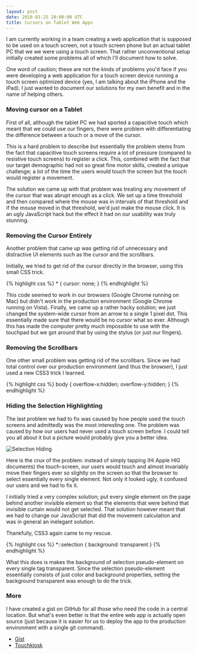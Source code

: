 ```yaml
---
layout: post
date: 2010-03-25 20:00:00 UTC
title: Cursors on Tablet Web Apps
---
```


I am currently working in a team creating a web application that is supposed to be used on a touch screen, not a touch screen phone but an actual tablet PC that we we were using a touch screen. That rather unconventional setup initially created some problems all of which I'll document how to solve.

One word of caution; these are not the kinds of problems you'd face if you were developing a web application for a touch screen device running a touch screen optimized device (yes, I am talking about the iPhone and the iPad). I just wanted to document our solutions for my own benefit and in the name of helping others.

### Moving cursor on a Tablet
First of all, although the tablet PC we had sported a capacitive touch which meant that we could use our fingers, there were problem with differentiating the difference between a touch or a move of the cursor.

This is a hard problem to describe but essentially the problem stems from the fact that capacitive touch screens require a lot of pressure (compared to resistive touch screens) to register a click. This, combined with the fact that our target demographic had not so great fine motor skills, created a unique challenge; a lot of the time the users would touch the screen but the touch would register a movement.

The solution we came up with that problem was treating any movement of the cursor that was abrupt enough as a click. We set up a time threshold and then compared where the mouse was in intervals of that threshold and if the mouse moved in that threshold, we'd just make the mouse click. It is an ugly JavaScript hack but the effect it had on our usability was truly stunning.

### Removing the Cursor Entirely
Another problem that came up was getting rid of unnecessary and distractive UI elements such as the cursor and the scrollbars.

Initially, we tried to get rid of the cursor directly in the browser, using this small CSS trick.

{% highlight css %}
    * {
      cursor: none;
    }
{% endhighlight %}

This code seemed to work in our browsers (Google Chrome running on Mac) but didn't work in the production environment (Google Chrome running on Vista). Finally, we came up a rather hacky solution; we just changed the system-wide cursor from an arrow to a single 1 pixel dot. This essentially made sure that there would be no cursor what so ever. Although this has made the computer pretty much impossible to use with the touchpad but we got around that by using the stylus (or just our fingers).

### Removing the Scrollbars
One other small problem was getting rid of the scrollbars. Since we had total control over our production environment (and thus the browser), I just used a new CSS3 trick I learned.

{% highlight css %}
  body {
    overflow-x:hidden;
    overflow-y:hidden;
  }
{% endhighlight %}

### Hiding the Selection Highlighting
The last problem we had to fix was caused by how people used the touch screens and admittedly was the most interesting one. The problem was caused by how our users had never used a touch screen before. I could tell you all about it but a picture would probably give you a better idea.

![Selection Hiding](/images/touch-screen.jpg)

Here is the crux of the problem: instead of simply tapping (Hi Apple HIG documents) the touch-screen, our users would touch and almost invariably move their fingers ever so slightly on the screen so that the browser to select essentially every single element. Not only it looked ugly, it confused our users and we had to fix it.

I initially tried a very complex solution; put every single element on the page behind another invisible element so that the elements that were behind that invisible curtain would not get selected. That solution however meant that we had to change our JavaScript that did the movement calculation and was in general an inelegant solution.

Thankfully, CSS3 again came to my rescue.

{% highlight css %}
    *::selection {
      background: transparent
    }
{% endhighlight %}

What this does is makes the background of selection pseudo-element on every single tag transparent. Since the selection pseudo-element essentially consists of just color and background properties, setting the background transparent was enough to do the trick.

### More
I have created a gist on GitHub for all those who need the code in a central location. But what's even better is that the entire web app is actually open source (just because it is easier for us to deploy the app to the production environment with a single git command).

*  [Gist](http://gist.github.com/340689)
*  [Touchkiosk](http://github.com/cduruk/touchkiosk)